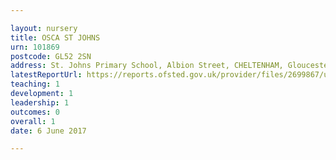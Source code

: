 ```yaml
---

layout: nursery
title: OSCA ST JOHNS
urn: 101869
postcode: GL52 2SN
address: St. Johns Primary School, Albion Street, CHELTENHAM, Gloucestershire, GL52 2SN
latestReportUrl: https://reports.ofsted.gov.uk/provider/files/2699867/urn/101869.pdf
teaching: 1
development: 1
leadership: 1
outcomes: 0
overall: 1
date: 6 June 2017

---
```

